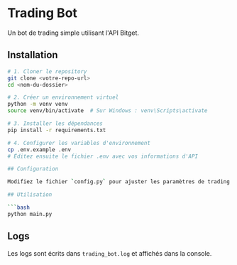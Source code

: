 # Trading Bot

Un bot de trading simple utilisant l'API Bitget.

## Installation

```bash
# 1. Cloner le repository
git clone <votre-repo-url>
cd <nom-du-dossier>

# 2. Créer un environnement virtuel
python -m venv venv
source venv/bin/activate  # Sur Windows : venv\Scripts\activate

# 3. Installer les dépendances
pip install -r requirements.txt

# 4. Configurer les variables d'environnement
cp .env.example .env
# Éditez ensuite le fichier .env avec vos informations d'API

## Configuration

Modifiez le fichier `config.py` pour ajuster les paramètres de trading selon vos besoins.

## Utilisation

```bash
python main.py
```

## Logs

Les logs sont écrits dans `trading_bot.log` et affichés dans la console.